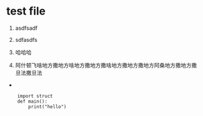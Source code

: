 # test file
1. asdfsadf
2. sdfasdfs

1. 哈哈哈
2. 阿什顿飞啥地方撒地方啥地方撒地方撒啥地方撒地方撒地方阿桑地方撒地方撒旦法撒旦法
*  

		import struct
		def main():
			print("hello")
			

<!--stackedit_data:
eyJoaXN0b3J5IjpbLTEyOTY3Njk2M119
-->